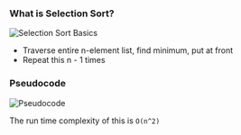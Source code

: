 ### What is Selection Sort?

![Selection Sort Basics](/Users/justiniverson/Desktop/codingstuff/CS3000/ds-algo-notes/resources/selectionsort1.png)

- Traverse entire n-element list, find minimum, put at front
- Repeat this n - 1 times

### Pseudocode

![Pseudocode](/Users/justiniverson/Desktop/codingstuff/CS3000/ds-algo-notes/resources/sspseudo.png)

The run time complexity of this is `O(n^2)`